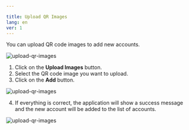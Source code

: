 ```yaml
---

title: Upload QR Images
lang: en
ver: 1
---
```


You can upload QR code images to add new accounts.

  ![upload-qr-images](/img/docs/add-qr-image.png)

1. Click on the **Upload Images** button.
2. Select the QR code image you want to upload.
3. Click on the **Add** button.

  ![upload-qr-images](/img/docs/add-qr-image-qr.png)

<!-- :::caution  
The QR code images should not be blurry or damaged, as this can make it difficult to read the code.
::: -->

4. If everything is correct, the application will show a success message and the new account will be added to the list of accounts.
  
  ![upload-qr-images](/img/docs/add-qr-image-success.png)
